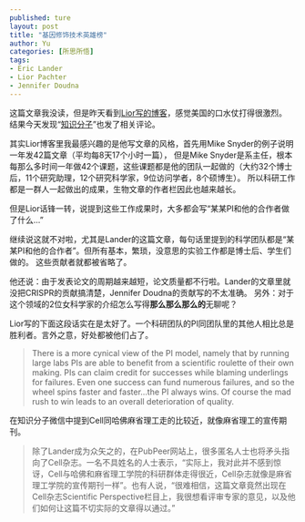 ```yaml
---
published: ture
layout: post
title: "基因修饰技术英雄榜"
author: Yu
categories: [所思所悟]
tags:
- Eric Lander
- Lior Pachter
- Jennifer Doudna
---
```


这篇文章我没读，但是昨天看到[Lior写的博客](https://liorpachter.wordpress.com/2016/01/18/the-heroes-of-crispr/)，感觉美国的口水仗打得很激烈。
结果今天发现<q>[知识分子](http://mp.weixin.qq.com/s?__biz=MzIyNDA2NTI4Mg==&mid=405433180&idx=1&sn=a6912f53e2edfe11c4e98c6796c7c235&scene=0)</q>也发了相关评论。

其实Lior博客里我最感兴趣的是他写文章的风格，首先用Mike Snyder的例子说明一年发42篇文章（平均每8天17个小时一篇），
但是Mike Snyder是系主任，根本每那么多时间一年做42个课题，这些课题都是他的团队一起做的（大约32个博士后，11个研究助理，12个研究科学家，9位访问学者，8个硕博生）。
所以科研工作都是一群人一起做出的成果，生物文章的作者栏因此也越来越长。

但是Lior话锋一转，说提到这些工作成果时，大多都会写“某某PI和他的合作者做了什么...” 

继续说这就不对啦，尤其是Lander的这篇文章，每句话里提到的科学团队都是“某某PI和他的合作者”。但所有基本，繁琐，没意思的实验工作都是博士后、学生们做的。
这些贡献者就都被省略了。

他还说：由于发表论文的周期越来越短，论文质量都不行啦。Lander的文章里就没把CRISPR的贡献搞清楚，Jennifer Doudna的贡献写的不太准确。
另外：对于这个领域的2位女科学家的介绍怎么写得**那么那么那么的**无聊呢？

Lior写的下面这段话实在是太好了。一个科研团队的PI同团队里的其他人相比总是胜利者。言外之意，好处都被他们占了。

> There is a more cynical view of the PI model, namely that by running large labs PIs are able to benefit from a scientific roulette of their own making. PIs can claim credit for successes while blaming underlings for failures. Even one success can fund numerous failures, and so the wheel spins faster and faster…the PI always wins. Of course the mad rush to win leads to an overall deterioration of quality. 

在知识分子微信中提到Cell同哈佛麻省理工走的比较近，就像麻省理工的宣传期刊。

>除了Lander成为众矢之的，在PubPeer网站上，很多匿名人士也将矛头指向了Cell杂志。一名不具姓名的人士表示，“实际上，我对此并不感到惊讶，Cell与哈佛和麻省理工学院的科研群体走得很近，Cell杂志就像是麻省理工学院的宣传期刊一样”。也有人说，“很难相信，这篇文章竟然出现在Cell杂志Scientific Perspective栏目上，我很想看评审专家的意见，以及他们如何让这篇不切实际的文章得以通过。”
